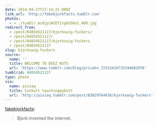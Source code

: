 ```yaml
---
date: 2014-04-27T17:14:21.000Z
link_url: 'http://fakebjorkfacts.tumblr.com'
photos:
  - - ./tumblr_mc0jpiWtEf1rg6d36o1_400.jpg
redirect_from:
  - /post/84034521117/bjorkswig-fuckers/
  - /post/84034521117/
  - /post/84034521117/bjorkswig-fuckers
  - /post/84034521117
slug: bjorkswig-fuckers
source:
  name: ''
  title: WELCOME TO DEEZ NUTS
  url: 'https://www.tumblr.com/blog/private_72331410?33744682978'
tumblrid: 84034521117
type: photo
via:
  name: pixiaq
  title: Catbutt touchingmybutt
  url: 'http://pixiaq.tumblr.com/post/83829764436/bjorkswig-fuckers'
---
```

<p><a class="tumblr_blog" href="http://fakebjorkfacts.tumblr.com/post/33744682978/bjorkswig-fuckers">fakebjorkfacts</a>:</p>
<blockquote>
<p>Bjork invented the internet. </p>
</blockquote>
